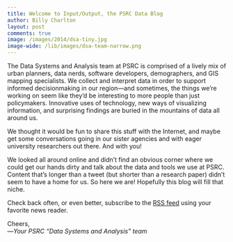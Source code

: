 ```yaml
---
title: Welcome to Input/Output, the PSRC Data Blog
author: Billy Charlton
layout: post
comments: true
image: /images/2014/dsa-tiny.jpg
image-wide: /lib/images/dsa-team-narrow.png
---
```


The Data Systems and Analysis team at PSRC is comprised of a lively mix of urban planners, data nerds, software developers, demographers, and GIS mapping specialists. We collect and interpret data in order to support informed decisionmaking in our region—and sometimes, the things we’re working on seem like they’d be interesting to more people than just policymakers. Innovative uses of technology, new ways of visualizing information, and surprising findings are buried in the mountains of data all around us.

We thought it would be fun to share this stuff with the Internet, and maybe get some conversations going in our sister agencies and with eager university researchers out there.  And with you!

We looked all around online and didn’t find an obvious corner where we could get our hands dirty and talk about the data and tools we use at PSRC. Content that’s longer than a tweet (but shorter than a research paper) didn’t seem to have a home for us. So here we are! Hopefully this blog will fill that niche.

Check back often, or even better, subscribe to the [RSS feed](http://modelsrv1:4000/feed) using your favorite news reader.

Cheers,<br/>
&mdash;*Your PSRC “Data Systems and Analysis” team*
